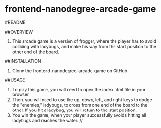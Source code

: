 frontend-nanodegree-arcade-game
===============================
#README

##OVERVIEW
1. This arcade game is a version of frogger, where the player has to avoid colliding with ladybugs, and make his way from the start position to the other end of the board.

##INSTALLATION
1. Clone the frontend-nanodegree-arcade-game on GitHub

##USAGE
1. To play this game, you will need to open the index.html file in your browser
2. Then, you will need to use the up, down, left, and right keys to dodge the "enemies," ladybugs, to cross from one end of the board to the other. If you hit a ladybug, you will return to the start position.
3. You win the game, when your player successfully avoids hitting all ladybugs and reaches the water. //
